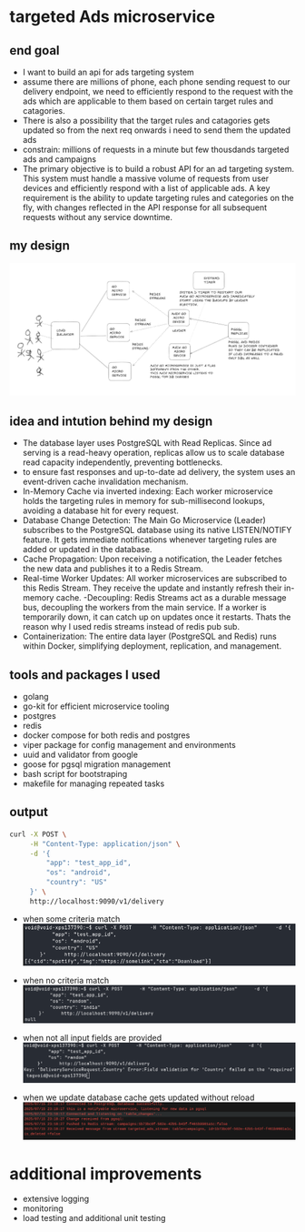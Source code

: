 # targeted Ads microservice

## end goal
- I want to build an api for ads targeting system
- assume there are millions of phone, each phone sending request to our delivery endpoint, we need to efficiently respond to the request with the ads which are applicable to them based on certain target rules and catagories.
- There is also a possibility that the target rules and catagories gets updated so from the next req onwards i need to send them the updated ads
- constrain: millions of requests in a minute but few thousdands targeted ads and campaigns
- The primary objective is to build a robust API for an ad targeting system. This system must handle a massive volume of requests from user devices and efficiently respond with a list of applicable ads. A key requirement is the ability to update targeting rules and categories on the fly, with changes reflected in the API response for all subsequent requests without any service downtime.
## my design
![ design](./assets/Screenshot_20250715_234530.png)

## idea and intution behind my design
- The database layer uses PostgreSQL with Read Replicas. Since ad serving is a read-heavy operation, replicas allow us to scale database read capacity independently, preventing bottlenecks.
- to ensure fast responses and up-to-date ad delivery, the system uses an event-driven cache invalidation mechanism.
- In-Memory Cache via inverted indexing: Each worker microservice holds the targeting rules in memory for sub-millisecond lookups, avoiding a database hit for every request.
- Database Change Detection: The Main Go Microservice (Leader) subscribes to the PostgreSQL database using its native LISTEN/NOTIFY feature. It gets immediate notifications whenever targeting rules are added or updated in the database.
- Cache Propagation: Upon receiving a notification, the Leader fetches the new data and publishes it to a Redis Stream.
- Real-time Worker Updates: All worker microservices are subscribed to this Redis Stream. They receive the update and instantly refresh their in-memory cache.
-Decoupling: Redis Streams act as a durable message bus, decoupling the workers from the main service. If a worker is temporarily down, it can catch up on updates once it restarts. Thats the reason why I used redis streams instead of redis pub sub.
- Containerization: The entire data layer (PostgreSQL and Redis) runs within Docker, simplifying deployment, replication, and management.

## tools and packages I used
- golang
- go-kit for efficient microservice tooling
- postgres
- redis
- docker compose for both redis and postgres
- viper package for config management and environments
- uuid and validator from google 
- goose for pgsql migration management
- bash script for bootstraping 
- makefile for managing repeated tasks

## output

```bash
curl -X POST \
     -H "Content-Type: application/json" \
     -d '{
         "app": "test_app_id",
         "os": "android",
         "country": "US"
     }' \
     http://localhost:9090/v1/delivery
```
- when some criteria match
![1](./assets/Screenshot_20250715_225757.png)
- when no criteria match
![2](./assets/Screenshot_20250715_232514.png)
- when not all input fields are provided
![3](./assets/Screenshot_20250715_232536.png)

- when we update database cache gets updated without reload
![4](./assets/Screenshot_20250715_231905.png)

# additional improvements
- extensive logging
- monitoring
- load testing and additional unit testing

